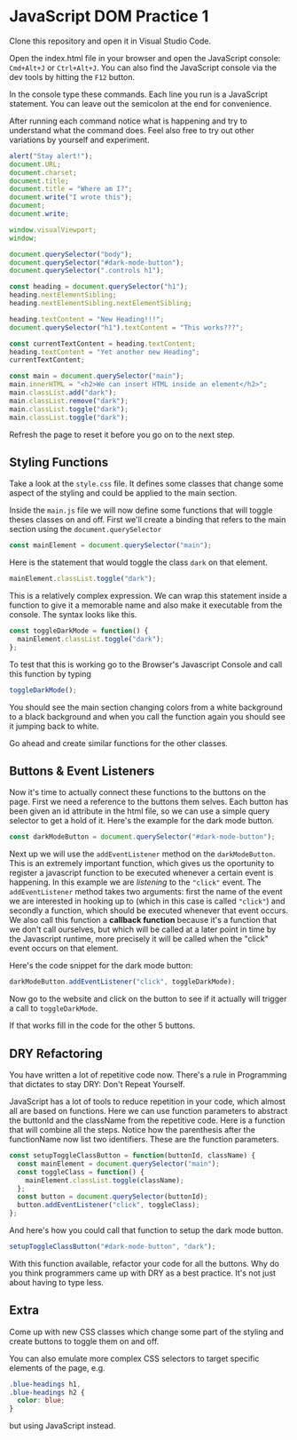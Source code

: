 # JavaScript DOM Practice 1

Clone this repository and open it in Visual Studio Code.

Open the index.html file in your browser and open the JavaScript console: `Cmd+Alt+J` or `Ctrl+Alt+J`. You can also find the JavaScript console via the dev tools by hitting the `F12` button.

In the console type these commands. Each line you run is a JavaScript statement. You can leave out the semicolon at the end for convenience.

After running each command notice what is happening and try to understand what the command does. Feel also free to try out other variations by yourself and experiment.

```js
alert("Stay alert!");
document.URL;
document.charset;
document.title;
document.title = "Where am I?";
document.write("I wrote this");
document;
document.write;

window.visualViewport;
window;

document.querySelector("body");
document.querySelector("#dark-mode-button");
document.querySelector(".controls h1");

const heading = document.querySelector("h1");
heading.nextElementSibling;
heading.nextElementSibling.nextElementSibling;

heading.textContent = "New Heading!!!";
document.querySelector("h1").textContent = "This works???";

const currentTextContent = heading.textContent;
heading.textContent = "Yet another new Heading";
currentTextContent;

const main = document.querySelector("main");
main.innerHTML = "<h2>We can insert HTML inside an element</h2>";
main.classList.add("dark");
main.classList.remove("dark");
main.classList.toggle("dark");
main.classList.toggle("dark");
```

Refresh the page to reset it before you go on to the next step.

## Styling Functions

Take a look at the `style.css` file. It defines some classes that change some aspect of the styling and could be applied to the main section.

Inside the `main.js` file we will now define some functions that will toggle theses classes on and off.
First we'll create a binding that refers to the main section using the `document.querySelector`

```js
const mainElement = document.querySelector("main");
```

Here is the statement that would toggle the class `dark` on that element.

```js
mainElement.classList.toggle("dark");
```

This is a relatively complex expression. We can wrap this statement inside a function to give it a memorable name and also make it executable from the console. The syntax looks like this.

```js
const toggleDarkMode = function() {
  mainElement.classList.toggle("dark");
};
```

To test that this is working go to the Browser's Javascript Console and call this function by typing

```js
toggleDarkMode();
```

You should see the main section changing colors from a white background to a black background and when you call the function again you should see it jumping back to white.

Go ahead and create similar functions for the other classes.

## Buttons & Event Listeners

Now it's time to actually connect these functions to the buttons on the page.
First we need a reference to the buttons them selves. Each button has been given an id attribute in the html file, so we can use a simple query selector to get a hold of it. Here's the example for the dark mode button.

```js
const darkModeButton = document.querySelector("#dark-mode-button");
```

Next up we will use the `addEventListener` method on the `darkModeButton`. This is an extremely important function, which gives us the oportunity to register a javascript function to be executed whenever a certain event is happening. In this example we are _listening_ to the `"click"` event.
The `addEventListener` method takes two arguments: first the name of the event we are interested in hooking up to (which in this case is called `"click"`) and secondly a function, which should be executed whenever that event occurs. We also call this function a **callback function** because it's a function that we don't call ourselves, but which will be called at a later point in time by the Javascript runtime, more precisely it will be called when the "click" event occurs on that element.

Here's the code snippet for the dark mode button:

```js
darkModeButton.addEventListener("click", toggleDarkMode);
```

Now go to the website and click on the button to see if it actually will trigger a call to `toggleDarkMode`.

If that works fill in the code for the other 5 buttons.

## DRY Refactoring

You have written a lot of repetitive code now. There's a rule in Programming that dictates to stay DRY: Don't Repeat Yourself.

JavaScript has a lot of tools to reduce repetition in your code, which almost all are based on functions. Here we can use function parameters to abstract the buttonId and the className from the repetitive code. Here is a function that will combine all the steps. Notice how the parenthesis after the functionName now list two identifiers. These are the function parameters.

```js
const setupToggleClassButton = function(buttonId, className) {
  const mainElement = document.querySelector("main");
  const toggleClass = function() {
    mainElement.classList.toggle(className);
  };
  const button = document.querySelector(buttonId);
  button.addEventListener("click", toggleClass);
};
```

And here's how you could call that function to setup the dark mode button.

```js
setupToggleClassButton("#dark-mode-button", "dark");
```

With this function available, refactor your code for all the buttons. Why do you think programmers came up with DRY as a best practice. It's not just about having to type less.

## Extra

Come up with new CSS classes which change some part of the styling and create buttons to toggle them on and off.

You can also emulate more complex CSS selectors to target specific elements of the page, e.g.

```css
.blue-headings h1,
.blue-headings h2 {
  color: blue;
}
```

but using JavaScript instead.
